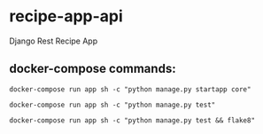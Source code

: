 # recipe-app-api
Django Rest Recipe App

## docker-compose commands:
    docker-compose run app sh -c "python manage.py startapp core" 

    docker-compose run app sh -c "python manage.py test" 

    docker-compose run app sh -c "python manage.py test && flake8"

    